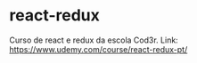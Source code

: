 # react-redux
Curso de react e redux da escola Cod3r. Link: https://www.udemy.com/course/react-redux-pt/
